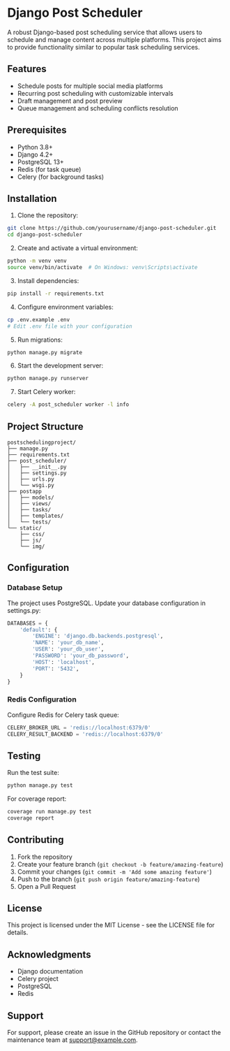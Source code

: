 # Django Post Scheduler

A robust Django-based post scheduling service that allows users to schedule and manage content across multiple platforms. This project aims to provide functionality similar to popular task scheduling services.

## Features

- Schedule posts for multiple social media platforms
- Recurring post scheduling with customizable intervals
- Draft management and post preview
- Queue management and scheduling conflicts resolution


## Prerequisites

- Python 3.8+
- Django 4.2+
- PostgreSQL 13+
- Redis (for task queue)
- Celery (for background tasks)

## Installation

1. Clone the repository:
```bash
git clone https://github.com/yourusername/django-post-scheduler.git
cd django-post-scheduler
```

2. Create and activate a virtual environment:
```bash
python -m venv venv
source venv/bin/activate  # On Windows: venv\Scripts\activate
```

3. Install dependencies:
```bash
pip install -r requirements.txt
```

4. Configure environment variables:
```bash
cp .env.example .env
# Edit .env file with your configuration
```

5. Run migrations:
```bash
python manage.py migrate
```

6. Start the development server:
```bash
python manage.py runserver
```

7. Start Celery worker:
```bash
celery -A post_scheduler worker -l info
```

## Project Structure

```
postschedulingproject/
├── manage.py
├── requirements.txt
├── post_scheduler/
│   ├── __init__.py
│   ├── settings.py
│   ├── urls.py
│   └── wsgi.py
├── postapp
│   ├── models/
│   ├── views/
│   ├── tasks/
│   ├── templates/
│   └── tests/
└── static/
    ├── css/
    ├── js/
    └── img/
```

## Configuration

### Database Setup

The project uses PostgreSQL. Update your database configuration in settings.py:

```python
DATABASES = {
    'default': {
        'ENGINE': 'django.db.backends.postgresql',
        'NAME': 'your_db_name',
        'USER': 'your_db_user',
        'PASSWORD': 'your_db_password',
        'HOST': 'localhost',
        'PORT': '5432',
    }
}
```

### Redis Configuration

Configure Redis for Celery task queue:

```python
CELERY_BROKER_URL = 'redis://localhost:6379/0'
CELERY_RESULT_BACKEND = 'redis://localhost:6379/0'
```


## Testing

Run the test suite:

```bash
python manage.py test
```

For coverage report:

```bash
coverage run manage.py test
coverage report
```

## Contributing

1. Fork the repository
2. Create your feature branch (`git checkout -b feature/amazing-feature`)
3. Commit your changes (`git commit -m 'Add some amazing feature'`)
4. Push to the branch (`git push origin feature/amazing-feature`)
5. Open a Pull Request

## License

This project is licensed under the MIT License - see the LICENSE file for details.

## Acknowledgments

- Django documentation
- Celery project
- PostgreSQL
- Redis

## Support

For support, please create an issue in the GitHub repository or contact the maintenance team at support@example.com.

